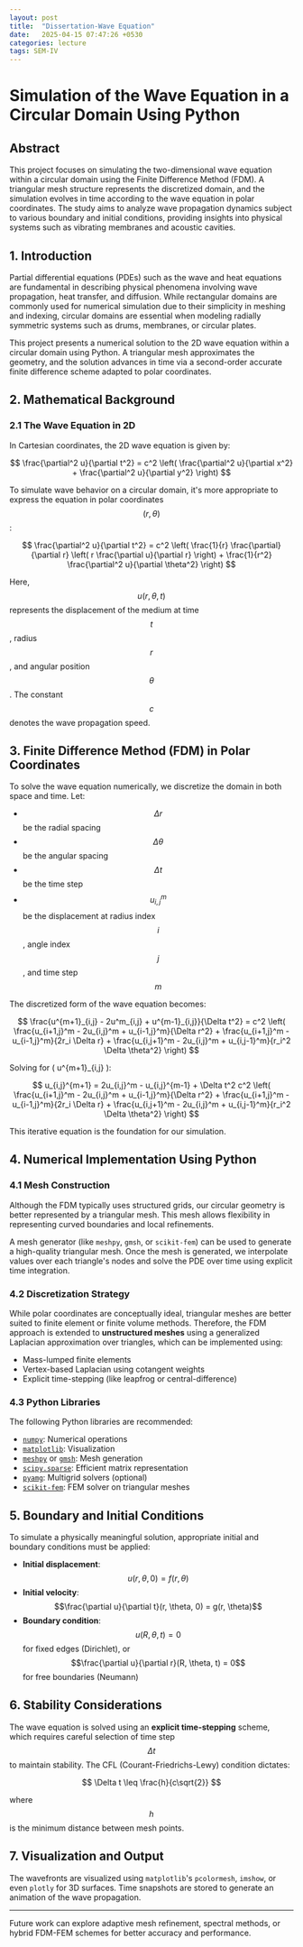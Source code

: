 ```yaml
---
layout: post
title:  "Dissertation-Wave Equation"
date:   2025-04-15 07:47:26 +0530
categories: lecture
tags: SEM-IV
---
```


# Simulation of the Wave Equation in a Circular Domain Using Python

## Abstract

This project focuses on simulating the two-dimensional wave equation within a circular domain using the Finite Difference Method (FDM). A triangular mesh structure represents the discretized domain, and the simulation evolves in time according to the wave equation in polar coordinates. The study aims to analyze wave propagation dynamics subject to various boundary and initial conditions, providing insights into physical systems such as vibrating membranes and acoustic cavities.


## 1. Introduction

Partial differential equations (PDEs) such as the wave and heat equations are fundamental in describing physical phenomena involving wave propagation, heat transfer, and diffusion. While rectangular domains are commonly used for numerical simulation due to their simplicity in meshing and indexing, circular domains are essential when modeling radially symmetric systems such as drums, membranes, or circular plates.

This project presents a numerical solution to the 2D wave equation within a circular domain using Python. A triangular mesh approximates the geometry, and the solution advances in time via a second-order accurate finite difference scheme adapted to polar coordinates.



## 2. Mathematical Background

### 2.1 The Wave Equation in 2D

In Cartesian coordinates, the 2D wave equation is given by:

$$
\frac{\partial^2 u}{\partial t^2} = c^2 \left( \frac{\partial^2 u}{\partial x^2} + \frac{\partial^2 u}{\partial y^2} \right)
$$

To simulate wave behavior on a circular domain, it's more appropriate to express the equation in polar coordinates $$(r, \theta)$$:

$$
\frac{\partial^2 u}{\partial t^2} = c^2 \left( \frac{1}{r} \frac{\partial}{\partial r} \left( r \frac{\partial u}{\partial r} \right) + \frac{1}{r^2} \frac{\partial^2 u}{\partial \theta^2} \right)
$$

Here, $$u(r, \theta, t)$$ represents the displacement of the medium at time $$t$$, radius $$r$$, and angular position $$\theta$$. The constant $$c$$ denotes the wave propagation speed.



## 3. Finite Difference Method (FDM) in Polar Coordinates

To solve the wave equation numerically, we discretize the domain in both space and time. Let:

- $$\Delta r$$ be the radial spacing
- $$\Delta \theta$$ be the angular spacing
- $$\Delta t$$ be the time step
- $$u_{i,j}^m$$ be the displacement at radius index $$i$$, angle index $$j$$, and time step $$m$$

The discretized form of the wave equation becomes:

$$
\frac{u^{m+1}_{i,j} - 2u^m_{i,j} + u^{m-1}_{i,j}}{\Delta t^2} = c^2 \left(
\frac{u_{i+1,j}^m - 2u_{i,j}^m + u_{i-1,j}^m}{\Delta r^2} +
\frac{u_{i+1,j}^m - u_{i-1,j}^m}{2r_i \Delta r} +
\frac{u_{i,j+1}^m - 2u_{i,j}^m + u_{i,j-1}^m}{r_i^2 \Delta \theta^2}
\right)
$$

Solving for \( u^{m+1}_{i,j} \):

$$
u_{i,j}^{m+1} = 2u_{i,j}^m - u_{i,j}^{m-1} + \Delta t^2 c^2 \left(
\frac{u_{i+1,j}^m - 2u_{i,j}^m + u_{i-1,j}^m}{\Delta r^2} +
\frac{u_{i+1,j}^m - u_{i-1,j}^m}{2r_i \Delta r} +
\frac{u_{i,j+1}^m - 2u_{i,j}^m + u_{i,j-1}^m}{r_i^2 \Delta \theta^2}
\right)
$$

This iterative equation is the foundation for our simulation.



## 4. Numerical Implementation Using Python

### 4.1 Mesh Construction

Although the FDM typically uses structured grids, our circular geometry is better represented by a triangular mesh. This mesh allows flexibility in representing curved boundaries and local refinements.

A mesh generator (like `meshpy`, `gmsh`, or `scikit-fem`) can be used to generate a high-quality triangular mesh. Once the mesh is generated, we interpolate values over each triangle's nodes and solve the PDE over time using explicit time integration.

### 4.2 Discretization Strategy

While polar coordinates are conceptually ideal, triangular meshes are better suited to finite element or finite volume methods. Therefore, the FDM approach is extended to **unstructured meshes** using a generalized Laplacian approximation over triangles, which can be implemented using:

- Mass-lumped finite elements
- Vertex-based Laplacian using cotangent weights
- Explicit time-stepping (like leapfrog or central-difference)

### 4.3 Python Libraries

The following Python libraries are recommended:

- [`numpy`](https://numpy.org/): Numerical operations
- [`matplotlib`](https://matplotlib.org/): Visualization
- [`meshpy`](https://pypi.org/project/MeshPy/) or [`gmsh`](https://gmsh.info/): Mesh generation
- [`scipy.sparse`](https://docs.scipy.org/doc/scipy/reference/sparse.html): Efficient matrix representation
- [`pyamg`](https://github.com/pyamg/pyamg): Multigrid solvers (optional)
- [`scikit-fem`](https://github.com/kinnala/scikit-fem): FEM solver on triangular meshes



## 5. Boundary and Initial Conditions

To simulate a physically meaningful solution, appropriate initial and boundary conditions must be applied:

- **Initial displacement**: $$u(r, \theta, 0) = f(r, \theta)$$
- **Initial velocity**: $$\frac{\partial u}{\partial t}(r, \theta, 0) = g(r, \theta)$$
- **Boundary condition**: $$u(R, \theta, t) = 0$$ for fixed edges (Dirichlet), or $$\frac{\partial u}{\partial r}(R, \theta, t) = 0$$ for free boundaries (Neumann)



## 6. Stability Considerations

The wave equation is solved using an **explicit time-stepping** scheme, which requires careful selection of time step $$\Delta t$$ to maintain stability. The CFL (Courant-Friedrichs-Lewy) condition dictates:

$$
\Delta t \leq \frac{h}{c\sqrt{2}}
$$

where $$h$$ is the minimum distance between mesh points.



## 7. Visualization and Output

The wavefronts are visualized using `matplotlib`'s `pcolormesh`, `imshow`, or even `plotly` for 3D surfaces. Time snapshots are stored to generate an animation of the wave propagation.

---

Future work can explore adaptive mesh refinement, spectral methods, or hybrid FDM-FEM schemes for better accuracy and performance.

